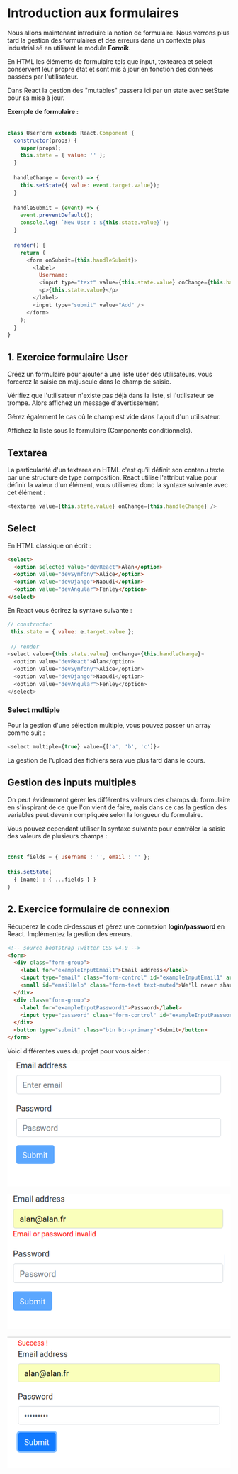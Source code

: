 # Introduction aux formulaires

Nous allons maintenant introduire la notion de formulaire. Nous verrons plus tard la gestion des formulaires et des erreurs dans un contexte plus industrialisé en utilisant le module **Formik**.

En HTML les éléments de formulaire tels que input, textearea et select conservent leur propre état et sont mis à jour en fonction des données passées par l'utilisateur.

Dans React la gestion des "mutables" passera ici par un state avec setState pour sa mise à jour.

**Exemple de formulaire :**

```js

class UserForm extends React.Component {
  constructor(props) {
    super(props);
    this.state = { value: '' };
  }

  handleChange = (event) => {
    this.setState({ value: event.target.value});
  }

  handleSubmit = (event) => {
    event.preventDefault();
    console.log( `New User : ${this.state.value}`);
  }

  render() {
    return (
      <form onSubmit={this.handleSubmit}>
        <label>
          Username:
          <input type="text" value={this.state.value} onChange={this.handleChange} />
          <p>{this.state.value}</p>
        </label>
        <input type="submit" value="Add" />
      </form>
    );
  }
}
```

## 1. Exercice formulaire User

Créez un formulaire pour ajouter à une liste user des utilisateurs, vous forcerez la saisie en majuscule dans le champ de saisie.

Vérifiez que l'utilisateur n'existe pas déjà dans la liste, si l'utilisateur se trompe. Alors affichez un message d'avertissement.

Gérez également le cas où le champ est vide dans l'ajout d'un utilisateur.

Affichez la liste sous le formulaire (Components conditionnels).

## Textarea

La particularité d'un textarea en HTML c'est qu'il définit son contenu texte par une structure de type composition. React utilise l'attribut value pour définir la valeur d'un élément, vous utiliserez donc la syntaxe suivante avec cet élément :

```js
<textarea value={this.state.value} onChange={this.handleChange} />
```

## Select

En HTML classique on écrit :

```html
<select>
  <option selected value="devReact">Alan</option>
  <option value="devSymfony">Alice</option>
  <option value="devDjango">Naoudi</option>
  <option value="devAngular">Fenley</option>
</select>
```

En React vous écrirez la syntaxe suivante :

```js
// constructor
 this.state = { value: e.target.value };

 // render
<select value={this.state.value} onChange={this.handleChange}>
  <option value="devReact">Alan</option>
  <option value="devSymfony">Alice</option>
  <option value="devDjango">Naoudi</option>
  <option value="devAngular">Fenley</option>
</select>
```

### Select multiple

Pour la gestion d'une sélection multiple, vous pouvez passer un array comme suit :

```js
<select multiple={true} value={['a', 'b', 'c']}>
```

La gestion de l'upload des fichiers sera vue plus tard dans le cours.

## Gestion des inputs multiples

On peut évidemment gérer les différentes valeurs des champs du formulaire en s'inspirant de ce que l'on vient de faire, mais dans ce cas la gestion des variables peut devenir compliquée selon la longueur du formulaire.

Vous pouvez cependant utiliser la syntaxe suivante pour contrôler la saisie des valeurs de plusieurs champs :

```js

const fields = { username : '', email : '' };

this.setState(
  { [name] : { ...fields } }
)

```

## 2. Exercice formulaire de connexion

Récupérez le code ci-dessous et gérez une connexion **login/password** en React. Implémentez la gestion des erreurs.

```html
<!-- source bootstrap Twitter CSS v4.0 -->
<form>
  <div class="form-group">
    <label for="exampleInputEmail1">Email address</label>
    <input type="email" class="form-control" id="exampleInputEmail1" aria-describedby="emailHelp" placeholder="Enter email">
    <small id="emailHelp" class="form-text text-muted">We'll never share your email with anyone else.</small>
  </div>
  <div class="form-group">
    <label for="exampleInputPassword1">Password</label>
    <input type="password" class="form-control" id="exampleInputPassword1" placeholder="Password">
  </div>
  <button type="submit" class="btn btn-primary">Submit</button>
</form>
```

Voici différentes vues du projet pour vous aider :

![Login password 1](../images/ex8_passwordlogin.png)

![Login password 2](../images/ex8_passwordlogin2.png)

![Login password 3](../images/ex8_passwordlogin3.png)